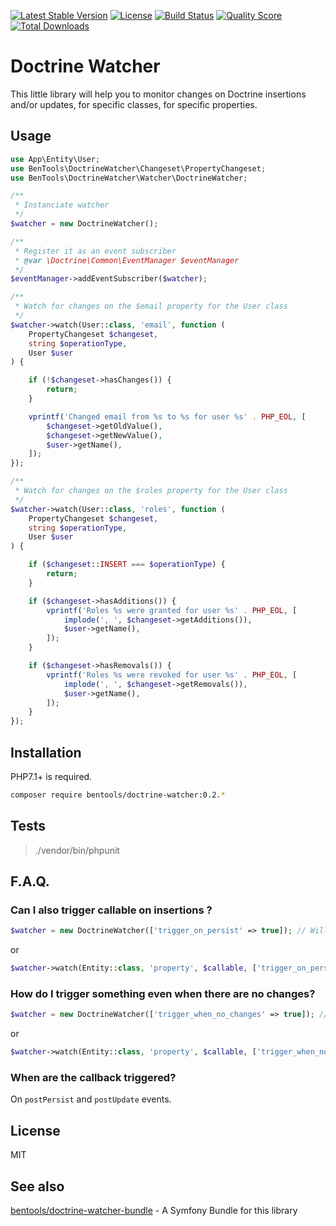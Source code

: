 [![Latest Stable Version](https://poser.pugx.org/bentools/doctrine-watcher/v/stable)](https://packagist.org/packages/bentools/doctrine-watcher)
[![License](https://poser.pugx.org/bentools/doctrine-watcher/license)](https://packagist.org/packages/bentools/doctrine-watcher)
[![Build Status](https://img.shields.io/travis/bpolaszek/doctrine-watcher/master.svg?style=flat-square)](https://travis-ci.org/bpolaszek/doctrine-watcher)
[![Quality Score](https://img.shields.io/scrutinizer/g/bpolaszek/doctrine-watcher.svg?style=flat-square)](https://scrutinizer-ci.com/g/bpolaszek/doctrine-watcher)
[![Total Downloads](https://poser.pugx.org/bentools/doctrine-watcher/downloads)](https://packagist.org/packages/bentools/doctrine-watcher)

# Doctrine Watcher

This little library will help you to monitor changes on Doctrine insertions and/or updates, for specific classes, for specific properties.

## Usage

```php
use App\Entity\User;
use BenTools\DoctrineWatcher\Changeset\PropertyChangeset;
use BenTools\DoctrineWatcher\Watcher\DoctrineWatcher;

/**
 * Instanciate watcher
 */
$watcher = new DoctrineWatcher();

/**
 * Register it as an event subscriber
 * @var \Doctrine\Common\EventManager $eventManager
 */
$eventManager->addEventSubscriber($watcher);

/**
 * Watch for changes on the $email property for the User class
 */
$watcher->watch(User::class, 'email', function (
    PropertyChangeset $changeset,
    string $operationType,
    User $user
) {

    if (!$changeset->hasChanges()) {
        return;
    }

    vprintf('Changed email from %s to %s for user %s' . PHP_EOL, [
        $changeset->getOldValue(),
        $changeset->getNewValue(),
        $user->getName(),
    ]);
});

/**
 * Watch for changes on the $roles property for the User class
 */
$watcher->watch(User::class, 'roles', function (
    PropertyChangeset $changeset, 
    string $operationType, 
    User $user
) {

    if ($changeset::INSERT === $operationType) {
        return;
    }

    if ($changeset->hasAdditions()) {
        vprintf('Roles %s were granted for user %s' . PHP_EOL, [
            implode(', ', $changeset->getAdditions()),
            $user->getName(),
        ]);
    }

    if ($changeset->hasRemovals()) {
        vprintf('Roles %s were revoked for user %s' . PHP_EOL, [
            implode(', ', $changeset->getRemovals()),
            $user->getName(),
        ]);
    }
});
```

## Installation

PHP7.1+ is required.

```bash
composer require bentools/doctrine-watcher:0.2.*
```

## Tests

> ./vendor/bin/phpunit

## F.A.Q.

### Can I also trigger callable on insertions ?

```php
$watcher = new DoctrineWatcher(['trigger_on_persist' => true]); // Will be default config for all watchers
```
or 
```php
$watcher->watch(Entity::class, 'property', $callable, ['trigger_on_persist' => true]); // Will apply on this watcher only
```

### How do I trigger something even when there are no changes?

```php
$watcher = new DoctrineWatcher(['trigger_when_no_changes' => true]); // Will be default config
```
or 
```php
$watcher->watch(Entity::class, 'property', $callable, ['trigger_when_no_changes' => true]); // Will apply on this watcher only
```

### When are the callback triggered?

On `postPersist` and `postUpdate` events.

## License

MIT

## See also
[bentools/doctrine-watcher-bundle](https://github.com/bpolaszek/doctrine-watcher-bundle) - A Symfony Bundle for this library
